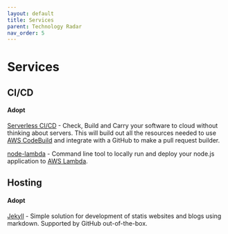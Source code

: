 ```yaml
---
layout: default
title: Services
parent: Technology Radar
nav_order: 5
---
```


# Services

## CI/CD

#### Adopt

[Serverless CI/CD](https://github.com/fogfish/pull-request-builder) - Check, Build and Carry your software to cloud without thinking about servers. This will build out all the resources needed to use [AWS CodeBuild](https://aws.amazon.com/codebuild/) and integrate with a GitHub to make a pull request builder.

[node-lambda](https://github.com/motdotla/node-lambda) - Command line tool to locally run and deploy your node.js application to [AWS Lambda](http://aws.amazon.com/lambda/).

## Hosting

#### Adopt

[Jekyll](https://jekyllrb.com) - Simple solution for development of statis websites and blogs using markdown. Supported by GitHub out-of-the-box.
